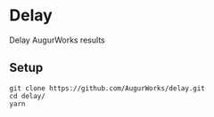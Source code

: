 # Delay

Delay AugurWorks results

## Setup

```
git clone https://github.com/AugurWorks/delay.git
cd delay/
yarn
```

